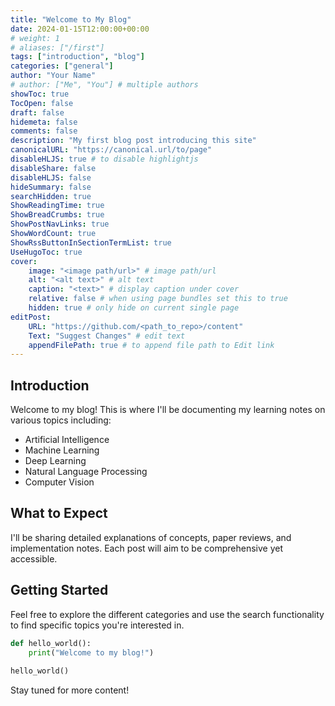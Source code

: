 ```yaml
---
title: "Welcome to My Blog"
date: 2024-01-15T12:00:00+00:00
# weight: 1
# aliases: ["/first"]
tags: ["introduction", "blog"]
categories: ["general"]
author: "Your Name"
# author: ["Me", "You"] # multiple authors
showToc: true
TocOpen: false
draft: false
hidemeta: false
comments: false
description: "My first blog post introducing this site"
canonicalURL: "https://canonical.url/to/page"
disableHLJS: true # to disable highlightjs
disableShare: false
disableHLJS: false
hideSummary: false
searchHidden: true
ShowReadingTime: true
ShowBreadCrumbs: true
ShowPostNavLinks: true
ShowWordCount: true
ShowRssButtonInSectionTermList: true
UseHugoToc: true
cover:
    image: "<image path/url>" # image path/url
    alt: "<alt text>" # alt text
    caption: "<text>" # display caption under cover
    relative: false # when using page bundles set this to true
    hidden: true # only hide on current single page
editPost:
    URL: "https://github.com/<path_to_repo>/content"
    Text: "Suggest Changes" # edit text
    appendFilePath: true # to append file path to Edit link
---
```


## Introduction

Welcome to my blog! This is where I'll be documenting my learning notes on various topics including:

- Artificial Intelligence
- Machine Learning
- Deep Learning
- Natural Language Processing
- Computer Vision

## What to Expect

I'll be sharing detailed explanations of concepts, paper reviews, and implementation notes. Each post will aim to be comprehensive yet accessible.

## Getting Started

Feel free to explore the different categories and use the search functionality to find specific topics you're interested in.

```python
def hello_world():
    print("Welcome to my blog!")
    
hello_world()
```

Stay tuned for more content!
